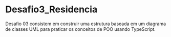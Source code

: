 # Desafio3_Residencia
 Desafio 03 consistem em construir uma estrutura baseada em um diagrama de classes UML para praticar os conceitos de POO usando TypeScript.
